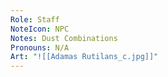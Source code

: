 ```yaml
---
Role: Staff
NoteIcon: NPC
Notes: Dust Combinations
Pronouns: N/A
Art: "![[Adamas Rutilans_c.jpg]]"
---
```

